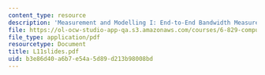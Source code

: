 ```yaml
---
content_type: resource
description: 'Measurement and Modelling I: End-to-End Bandwidth Measurements'
file: https://ol-ocw-studio-app-qa.s3.amazonaws.com/courses/6-829-computer-networks-fall-2002/b3e86d40a6b7e54a5d89d213b98008bd_L11slides.pdf
file_type: application/pdf
resourcetype: Document
title: L11slides.pdf
uid: b3e86d40-a6b7-e54a-5d89-d213b98008bd
---
```

